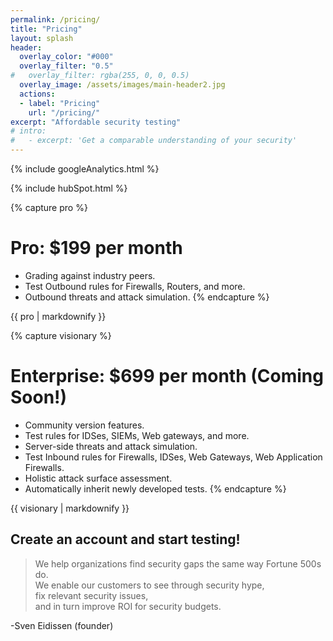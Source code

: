 ```yaml
---
permalink: /pricing/
title: "Pricing"
layout: splash
header:
  overlay_color: "#000"
  overlay_filter: "0.5"
#   overlay_filter: rgba(255, 0, 0, 0.5)
  overlay_image: /assets/images/main-header2.jpg
  actions:
  - label: "Pricing"
    url: "/pricing/"
excerpt: "Affordable security testing"
# intro: 
#   - excerpt: 'Get a comparable understanding of your security'
---
```

<!-- Google analytics -->
{% include googleAnalytics.html %}
<!-- Hub Spot analytics -->
{% include hubSpot.html %}

{% capture pro %}
# Pro: $199 per month
* Grading against industry peers.
* Test Outbound rules for Firewalls, Routers, and more.
* Outbound threats and attack simulation.
{% endcapture %}
<div class="notice--info">{{ pro | markdownify }}</div>

{% capture visionary %}
# Enterprise:  $699 per month (Coming Soon!)
* Community version features.
* Test rules for IDSes, SIEMs, Web gateways, and more.
* Server-side threats and attack simulation.
* Test Inbound rules for Firewalls, IDSes, Web Gateways, Web Application Firewalls.
* Holistic attack surface assessment.
* Automatically inherit newly developed tests.
{% endcapture %}
<div class="notice--info">{{ visionary | markdownify }}</div>

## Create an account and start testing!
<script charset="utf-8" type="text/javascript" src="//js.hsforms.net/forms/shell.js"></script>
<script>
  hbspt.forms.create({
	portalId: "8898112",
	formId: "2b1cfdb3-6618-4dd8-86e4-4786274c0d38"
});
</script>

>We help organizations find security gaps the same way Fortune 500s do.  
>We enable our customers to see through security hype,  
>fix relevant security issues,  
>and in turn improve ROI for security budgets. 

-Sven Eidissen (founder)